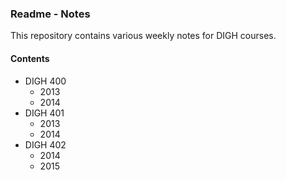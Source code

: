 ### Readme - Notes

This repository contains various weekly notes for DIGH courses.

#### Contents
* DIGH 400
  * 2013
  * 2014
* DIGH 401
  * 2013
  * 2014
* DIGH 402
  * 2014
  * 2015
